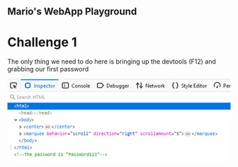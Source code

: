 ## Mario's WebApp Playground
# Challenge 1

The only thing we need to do here is bringing up the devtools (F12) and grabbing our first password

![1](../images/mario1.png)
